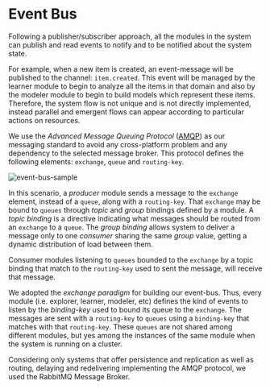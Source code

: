 # Event Bus
Following a publisher/subscriber approach, all the modules in the system can publish and read  events to notify and to be notified about the system state. 

For example, when a new item is created, an event-message will be published to the channel:  `item.created`. This event will be managed by the learner module to begin to analyze all the  items in that domain and also by the modeler module to begin to build models which represent  these items. Therefore, the system flow is not unique and is not directly implemented, instead  parallel and emergent flows can appear according to particular actions on resources. 

We use the *Advanced Message Queuing Protocol* ([AMQP](http://www.amqp.org/)) as our messaging standard to avoid any  cross-platform problem and any dependency to the selected message broker. This protocol defines  the following elements: `exchange`, `queue` and `routing-key`. 


![event-bus-sample](https://dl.dropboxusercontent.com/u/299257/librairy/figures/event-bus-sample.png)

In this scenario, a *producer* module sends a message to the `exchange` element, instead of a `queue`,  along with a `routing-key`. That `exchange` may be bound to `queues` through *topic* and *group* bindings defined by a module. A *topic binding* is a directive indicating what messages should be routed from an `exchange` to a `queue`. The *group binding* allows system to deliver a message only  to one *consumer* sharing the same *group* value, getting a dynamic distribution of load between them. 

Consumer  modules  listening  to  `queues`  bounded  to  the  `exchange`  by  a  topic  binding  that  match  to the `routing-key` used to sent the message, will receive that message. 

We adopted the *exchange paradigm* for building our event-bus. Thus, every module (i.e. explorer, learner,  modeler, etc) defines the kind of events to listen by the *binding-key* used to bound its queue to the  `exchange`. The messages are sent with a `routing-key` to `queues` using a `binding-key` that matches with  that  `routing-key`.  These  `queues`  are  not  shared  among  different  modules,  but  yes  among  the  instances of the same module when the system is running on a cluster.

Considering  only  systems  that  offer  persistence  and  replication  as  well  as  routing,  delaying  and  redelivering implementing the AMQP protocol, we used the RabbitMQ Message Broker.
